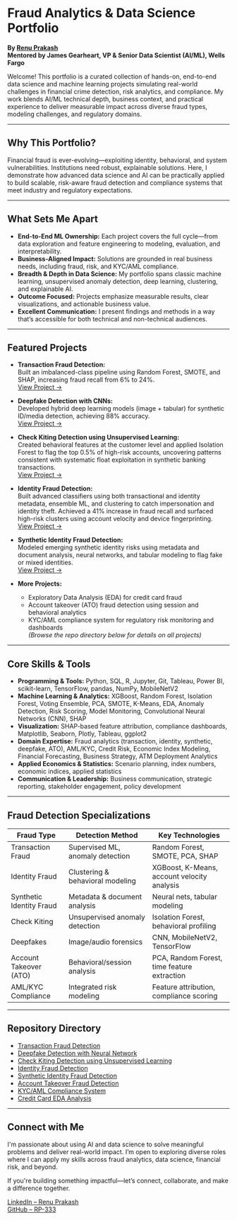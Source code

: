 # Fraud Analytics & Data Science Portfolio  
**By [Renu Prakash](https://www.linkedin.com/in/renu-t-prakash/)**  
**Mentored by James Gearheart, VP & Senior Data Scientist (AI/ML), Wells Fargo**

Welcome! This portfolio is a curated collection of hands-on, end-to-end data science and machine learning projects simulating real-world challenges in financial crime detection, risk analytics, and compliance. My work blends AI/ML technical depth, business context, and practical experience to deliver measurable impact across diverse fraud types, modeling challenges, and regulatory domains.

---

## Why This Portfolio?

Financial fraud is ever-evolving—exploiting identity, behavioral, and system vulnerabilities. Institutions need robust, explainable solutions. Here, I demonstrate how advanced data science and AI can be practically applied to build scalable, risk-aware fraud detection and compliance systems that meet industry and regulatory expectations.

---

## What Sets Me Apart

- **End-to-End ML Ownership:** Each project covers the full cycle—from data exploration and feature engineering to modeling, evaluation, and interpretability.
- **Business-Aligned Impact:** Solutions are grounded in real business needs, including fraud, risk, and KYC/AML compliance.
- **Breadth & Depth in Data Science:** My portfolio spans classic machine learning, unsupervised anomaly detection, deep learning, clustering, and explainable AI.
- **Outcome Focused:** Projects emphasize measurable results, clear visualizations, and actionable business value.
- **Excellent Communication:** I present findings and methods in a way that’s accessible for both technical and non-technical audiences.

---

## Featured Projects

- **Transaction Fraud Detection:**  
  Built an imbalanced-class pipeline using Random Forest, SMOTE, and SHAP, increasing fraud recall from 6% to 24%.  
  [View Project →](https://github.com/RP-333/Fraud-Analytics-with-AI-ML/tree/main/transaction-fraud-detection)

- **Deepfake Detection with CNNs:**  
  Developed hybrid deep learning models (image + tabular) for synthetic ID/media detection, achieving 88% accuracy.  
  [View Project →](https://github.com/RP-333/Fraud-Analytics-with-AI-ML/tree/main/Deepfake%20Detection%20with%20Neural%20Network)

- **Check Kiting Detection using Unsupervised Learning:**  
  Created behavioral features at the customer level and applied Isolation Forest to flag the top 0.5% of high-risk accounts, uncovering patterns consistent with systematic float exploitation in synthetic banking transactions.  
  [View Project →](https://github.com/RP-333/Fraud-Analytics-with-AI-ML/tree/main/Check%20Kiting%20Detection%20using%20Unsupervised%20learning)

- **Identity Fraud Detection:**  
  Built advanced classifiers using both transactional and identity metadata, ensemble ML, and clustering to catch impersonation and identity theft. Achieved a 41% increase in fraud recall and surfaced high-risk clusters using account velocity and device fingerprinting.  
  [View Project →](https://github.com/RP-333/Fraud-Analytics-with-AI-ML/tree/main/Identity-Fraud-Detection)

- **Synthetic Identity Fraud Detection:**  
  Modeled emerging synthetic identity risks using metadata and document analysis, neural networks, and tabular modeling to flag fake or mixed identities.  
  [View Project →](https://github.com/RP-333/Fraud-Analytics-with-AI-ML/tree/main/Sythetic%20Identity%20Fraud%20Detection) 

- **More Projects:**  
  - Exploratory Data Analysis (EDA) for credit card fraud  
  - Account takeover (ATO) fraud detection using session and behavioral analytics  
  - KYC/AML compliance system for regulatory risk monitoring and dashboards  
  *(Browse the repo directory below for details on all projects)*

---

## Core Skills & Tools

- **Programming & Tools:** Python, SQL, R, Jupyter, Git, Tableau, Power BI, scikit-learn, TensorFlow, pandas, NumPy, MobileNetV2
- **Machine Learning & Analytics:** XGBoost, Random Forest, Isolation Forest, Voting Ensemble, PCA, SMOTE, K-Means, EDA, Anomaly Detection, Risk Scoring, Model Monitoring, Convolutional Neural Networks (CNN), SHAP
- **Visualization:** SHAP-based feature attribution, compliance dashboards, Matplotlib, Seaborn, Plotly, Tableau, ggplot2
- **Domain Expertise:** Fraud analytics (transaction, identity, synthetic, deepfake, ATO), AML/KYC, Credit Risk, Economic Index Modeling, Financial Forecasting, Business Strategy, ATM Deployment Analytics
- **Applied Economics & Statistics:** Scenario planning, index numbers, economic indices, applied statistics
- **Communication & Leadership:** Business communication, strategic reporting, stakeholder engagement, policy development

---

## Fraud Detection Specializations

| Fraud Type              | Detection Method                     | Key Technologies                            |
|-------------------------|--------------------------------------|---------------------------------------------|
| Transaction Fraud       | Supervised ML, anomaly detection     | Random Forest, SMOTE, PCA, SHAP             |
| Identity Fraud          | Clustering & behavioral modeling     | XGBoost, K-Means, account velocity analysis |
| Synthetic Identity Fraud| Metadata & document analysis         | Neural nets, tabular modeling               |
| Check Kiting            | Unsupervised anomaly detection       | Isolation Forest, behavioral profiling      |
| Deepfakes               | Image/audio forensics                | CNN, MobileNetV2, TensorFlow                |
| Account Takeover (ATO)  | Behavioral/session analysis          | PCA, Random Forest, time feature extraction |
| AML/KYC Compliance      | Integrated risk modeling             | Feature attribution, compliance scoring     |

---

## Repository Directory

- [Transaction Fraud Detection](https://github.com/RP-333/Fraud-Analytics-with-AI-ML/tree/main/transaction-fraud-detection)
- [Deepfake Detection with Neural Network](https://github.com/RP-333/Fraud-Analytics-with-AI-ML/tree/main/Deepfake%20Detection%20with%20Neural%20Network)
- [Check Kiting Detection using Unsupervised Learning](https://github.com/RP-333/Fraud-Analytics-with-AI-ML/tree/main/Check%20Kiting%20Detection%20using%20Unsupervised%20learning)
- [Identity Fraud Detection](https://github.com/RP-333/Fraud-Analytics-with-AI-ML/tree/main/Identity-Fraud-Detection)
- [Synthetic Identity Fraud Detection](https://github.com/RP-333/Fraud-Analytics-with-AI-ML/tree/main/Synthetic-Identity-Fraud-Detection) <!-- Update with correct link if needed -->
- [Account Takeover Fraud Detection](https://github.com/RP-333/Fraud-Analytics-with-AI-ML/tree/main/Account-Take-Over%20Fraud%20Detection)
- [KYC/AML Compliance System](https://github.com/RP-333/Fraud-Analytics-with-AI-ML/tree/main/kyc-aml-compliance-system)
- [Credit Card EDA Analysis](https://github.com/RP-333/Fraud-Analytics-with-AI-ML/tree/main/credit-card-eda-analysis)

---

## Connect with Me

I'm passionate about using AI and data science to solve meaningful problems and deliver real-world impact. I’m open to exploring diverse roles where I can apply my skills across fraud analytics, data science, financial risk, and beyond.

If you're building something impactful—let’s connect, collaborate, and make a difference together.

[LinkedIn – Renu Prakash](https://www.linkedin.com/in/renu-t-prakash/)  
[GitHub – RP-333](https://github.com/RP-333)
